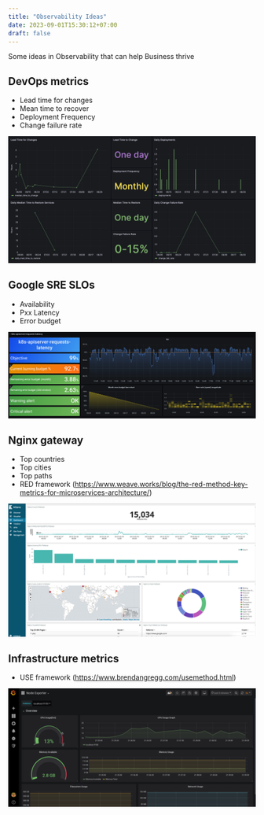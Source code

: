 ```yaml
---
title: "Observability Ideas"
date: 2023-09-01T15:30:12+07:00
draft: false
---
```


Some ideas in Observability that can help Business thrive

## DevOps metrics
- Lead time for changes
- Mean time to recover
- Deployment Frequency
- Change failure rate

![Alt text](/images/observability-ideas/image.png)

## Google SRE SLOs
- Availability
- Pxx Latency
- Error budget

![Alt text](/images/observability-ideas/image-1.png)

## Nginx gateway
- Top countries
- Top cities
- Top paths
- RED framework (https://www.weave.works/blog/the-red-method-key-metrics-for-microservices-architecture/)

![Alt text](/images/observability-ideas/image-2.png)

## Infrastructure metrics
- USE framework (https://www.brendangregg.com/usemethod.html)

![Alt text](/images/observability-ideas/image-3.png)